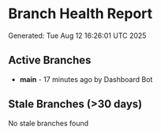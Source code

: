 # Branch Health Report
Generated: Tue Aug 12 16:26:01 UTC 2025

## Active Branches
- **main** - 17 minutes ago by Dashboard Bot

## Stale Branches (>30 days)
No stale branches found

